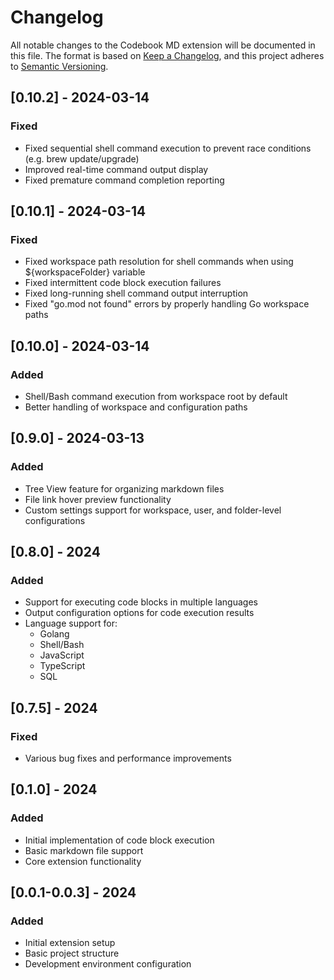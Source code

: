 # Changelog
All notable changes to the Codebook MD extension will be documented in this file.
The format is based on [Keep a Changelog](https://keepachangelog.com/en/1.1.0/),
and this project adheres to [Semantic Versioning](https://semver.org/spec/v2.0.0.html).

## [0.10.2] - 2024-03-14
### Fixed
- Fixed sequential shell command execution to prevent race conditions (e.g. brew update/upgrade)
- Improved real-time command output display
- Fixed premature command completion reporting

## [0.10.1] - 2024-03-14
### Fixed
- Fixed workspace path resolution for shell commands when using ${workspaceFolder} variable
- Fixed intermittent code block execution failures
- Fixed long-running shell command output interruption
- Fixed "go.mod not found" errors by properly handling Go workspace paths

## [0.10.0] - 2024-03-14
### Added
- Shell/Bash command execution from workspace root by default
- Better handling of workspace and configuration paths

## [0.9.0] - 2024-03-13
### Added
- Tree View feature for organizing markdown files
- File link hover preview functionality
- Custom settings support for workspace, user, and folder-level configurations

## [0.8.0] - 2024
### Added
- Support for executing code blocks in multiple languages
- Output configuration options for code execution results
- Language support for:
  - Golang
  - Shell/Bash
  - JavaScript
  - TypeScript
  - SQL

## [0.7.5] - 2024
### Fixed
- Various bug fixes and performance improvements

## [0.1.0] - 2024
### Added
- Initial implementation of code block execution
- Basic markdown file support
- Core extension functionality

## [0.0.1-0.0.3] - 2024
### Added
- Initial extension setup
- Basic project structure
- Development environment configuration
